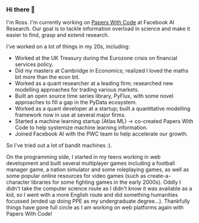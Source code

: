 ### Hi there 👋

I'm Ross. I'm currently working on [Papers With Code](http://www.paperswithcode.com) at Facebook AI Research. Our goal is to tackle information overload in science and make it easier to find, grasp and extend research.

I've worked on a lot of things in my 20s, including:

- Worked at the UK Treasury during the Eurozone crisis on financial services policy.
- Did my masters at Cambridge in Economics; realized I loved the maths bit more than the econ bit.
- Worked as a quant researcher at a leading firm; researched new modelling approaches for trading various markets.
- Built an open source time series library, PyFlux, with some novel approaches to fill a gap in the PyData ecosystem.
- Worked as a quant developer at a startup; built a quantitative modelling framework now in use at several major firms.
- Started a machine learning startup (Atlas ML) -> co-created Papers With Code to help systemize machine learning information.
- Joined Facebook AI with the PWC team to help accelerate our growth.

So I've tried out a lot of bandit machines :). 

On the programming side, I started in my teens working in web development and built several multiplayer games including a football manager game, a nation simulator and some roleplaying games, as well as some popular online resources for video games (such as create-a-character libraries for some fighting games in the early 2000s). Oddly I didn't take the computer science route as I didn't know it was available as a kid, so I went with a more English route and did something  humanities focussed (ended up doing PPE as my undergraduate degree...). Thankfully things have gone full circle as I am working on web platforms again with Papers With Code!
